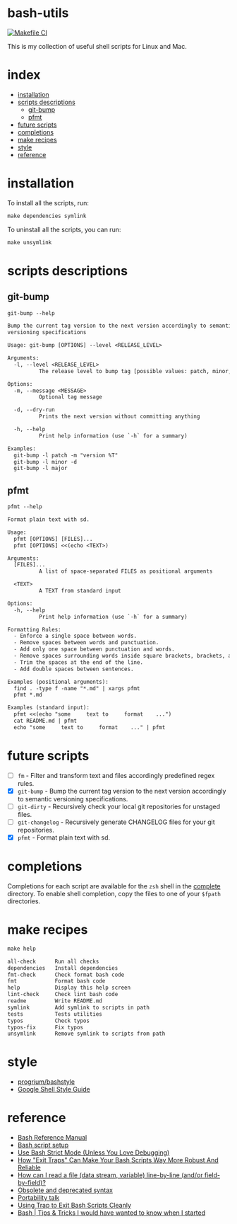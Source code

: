 # bash-utils

[![Makefile CI](https://github.com/rodmoioliveira/bash-utils/actions/workflows/makefile.yml/badge.svg)](https://github.com/rodmoioliveira/bash-utils/actions/workflows/makefile.yml)

This is my collection of useful shell scripts for Linux and Mac.

# index

- [installation](https://github.com/rodmoioliveira/bash-utils#installation)
- [scripts descriptions](https://github.com/rodmoioliveira/bash-utils#scripts-descriptions)
  - [git-bump](https://github.com/rodmoioliveira/bash-utils#git-bump)
  - [pfmt](https://github.com/rodmoioliveira/bash-utils#pfmt)
- [future scripts](https://github.com/rodmoioliveira/bash-utils#future-scripts)
- [completions](https://github.com/rodmoioliveira/bash-utils#completions)
- [make recipes](https://github.com/rodmoioliveira/bash-utils#make-recipes)
- [style](https://github.com/rodmoioliveira/bash-utils#style)
- [reference](https://github.com/rodmoioliveira/bash-utils#reference)

# installation

To install all the scripts, run:

```txt
make dependencies symlink
```

To uninstall all the scripts, you can run:

```txt
make unsymlink
```

# scripts descriptions

## git-bump

```txt
git-bump --help

Bump the current tag version to the next version accordingly to semantic
versioning specifications

Usage: git-bump [OPTIONS] --level <RELEASE_LEVEL>

Arguments:
  -l, --level <RELEASE_LEVEL>
          The release level to bump tag [possible values: patch, minor, major]

Options:
  -m, --message <MESSAGE>
          Optional tag message

  -d, --dry-run
          Prints the next version without committing anything

  -h, --help
          Print help information (use `-h` for a summary)

Examples:
  git-bump -l patch -m "version %T"
  git-bump -l minor -d
  git-bump -l major
```

## pfmt

```txt
pfmt --help

Format plain text with sd.

Usage:
  pfmt [OPTIONS] [FILES]...
  pfmt [OPTIONS] <<(echo <TEXT>)

Arguments:
  [FILES]...
          A list of space-separated FILES as positional arguments

  <TEXT>
          A TEXT from standard input

Options:
  -h, --help
          Print help information (use `-h` for a summary)

Formatting Rules:
  - Enforce a single space between words.
  - Remove spaces between words and punctuation.
  - Add only one space between punctuation and words.
  - Remove spaces surrounding words inside square brackets, brackets, and parentheses.
  - Trim the spaces at the end of the line.
  - Add double spaces between sentences.

Examples (positional arguments):
  find . -type f -name "*.md" | xargs pfmt
  pfmt *.md

Examples (standard input):
  pfmt <<(echo "some     text to     format    ...")
  cat README.md | pfmt
  echo "some     text to     format    ..." | pfmt
```

# future scripts

- [ ] `fm` - Filter and transform text and files accordingly predefined regex rules.
- [x] `git-bump` - Bump the current tag version to the next version accordingly to
  semantic versioning specifications.
- [ ] `git-dirty` - Recursively check your local git repositories for unstaged files.
- [ ] `git-changelog` - Recursively generate CHANGELOG files for your git repositories.
- [x] `pfmt` - Format plain text with sd.

# completions

Completions for each script are available for the `zsh` shell in the
[complete](https://github.com/rodmoioliveira/bash-utils/tree/main/complete) directory.
To enable shell completion, copy the files to one of your `$fpath` directories.

# make recipes

```txt
make help

all-check      Run all checks
dependencies   Install dependencies
fmt-check      Check format bash code
fmt            Format bash code
help           Display this help screen
lint-check     Check lint bash code
readme         Write README.md
symlink        Add symlink to scripts in path
tests          Tests utilities
typos          Check typos
typos-fix      Fix typos
unsymlink      Remove symlink to scripts from path
```

# style

- [progrium/bashstyle](https://github.com/progrium/bashstyle/blob/master/README.md)
- [Google Shell Style Guide](https://google.github.io/styleguide/shellguide.html)

# reference
- [Bash Reference Manual](https://www.gnu.org/savannah-checkouts/gnu/bash/manual/bash.html)
- [Bash script setup](https://caiustheory.com/bash-script-setup/)
- [Use Bash Strict Mode (Unless You Love Debugging)](http://redsymbol.net/articles/unofficial-bash-strict-mode/)
- [How "Exit Traps" Can Make Your Bash Scripts Way More Robust And Reliable](http://redsymbol.net/articles/bash-exit-traps/)
- [How can I read a file (data stream, variable) line-by-line (and/or field-by-field)?](http://mywiki.wooledge.org/BashFAQ/001)
- [Obsolete and deprecated syntax](https://wiki.bash-hackers.org/scripting/obsolete)
- [Portability talk](https://wiki.bash-hackers.org/scripting/nonportable)
- [Using Trap to Exit Bash Scripts Cleanly](https://www.putorius.net/using-trap-to-exit-bash-scripts-cleanly.html)
- [Bash | Tips & Tricks I would have wanted to know when I started](https://ricma.co/posts/tech/tutorials/bash-tip-tricks/)
